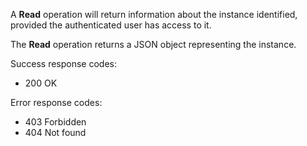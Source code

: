 <a name="read"></a>A **Read** operation will return information about the instance identified, provided the authenticated user has access to it.

The **Read** operation returns a JSON object representing the instance.

Success response codes:

* 200 OK

Error response codes:
* 403 Forbidden
* 404 Not found
